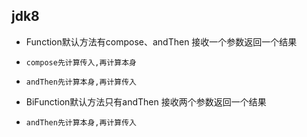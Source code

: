 ## jdk8
- Function默认方法有compose、andThen  接收一个参数返回一个结果
-     compose先计算传入,再计算本身
-     andThen先计算本身,再计算传入
- BiFunction默认方法只有andThen  接收两个参数返回一个结果
-     andThen先计算本身,再计算传入
